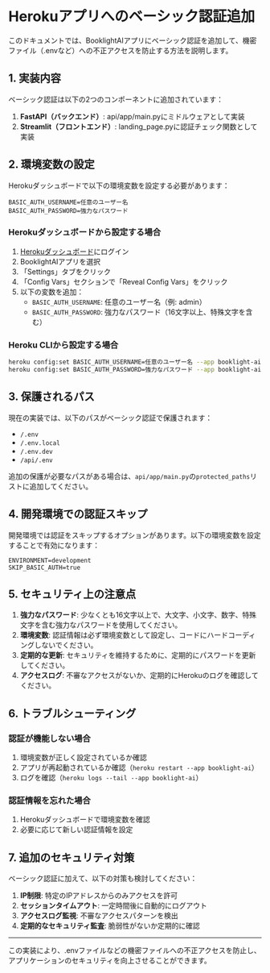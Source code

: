 # Herokuアプリへのベーシック認証追加

このドキュメントでは、BooklightAIアプリにベーシック認証を追加して、機密ファイル（.envなど）への不正アクセスを防止する方法を説明します。

## 1. 実装内容

ベーシック認証は以下の2つのコンポーネントに追加されています：

1. **FastAPI（バックエンド）**: api/app/main.pyにミドルウェアとして実装
2. **Streamlit（フロントエンド）**: landing_page.pyに認証チェック関数として実装

## 2. 環境変数の設定

Herokuダッシュボードで以下の環境変数を設定する必要があります：

```
BASIC_AUTH_USERNAME=任意のユーザー名
BASIC_AUTH_PASSWORD=強力なパスワード
```

### Herokuダッシュボードから設定する場合

1. [Herokuダッシュボード](https://dashboard.heroku.com/)にログイン
2. BooklightAIアプリを選択
3. 「Settings」タブをクリック
4. 「Config Vars」セクションで「Reveal Config Vars」をクリック
5. 以下の変数を追加：
   - `BASIC_AUTH_USERNAME`: 任意のユーザー名（例: admin）
   - `BASIC_AUTH_PASSWORD`: 強力なパスワード（16文字以上、特殊文字を含む）

### Heroku CLIから設定する場合

```bash
heroku config:set BASIC_AUTH_USERNAME=任意のユーザー名 --app booklight-ai
heroku config:set BASIC_AUTH_PASSWORD=強力なパスワード --app booklight-ai
```

## 3. 保護されるパス

現在の実装では、以下のパスがベーシック認証で保護されます：

- `/.env`
- `/.env.local`
- `/.env.dev`
- `/api/.env`

追加の保護が必要なパスがある場合は、`api/app/main.py`の`protected_paths`リストに追加してください。

## 4. 開発環境での認証スキップ

開発環境では認証をスキップするオプションがあります。以下の環境変数を設定することで有効になります：

```
ENVIRONMENT=development
SKIP_BASIC_AUTH=true
```

## 5. セキュリティ上の注意点

1. **強力なパスワード**: 少なくとも16文字以上で、大文字、小文字、数字、特殊文字を含む強力なパスワードを使用してください。
2. **環境変数**: 認証情報は必ず環境変数として設定し、コードにハードコーディングしないでください。
3. **定期的な更新**: セキュリティを維持するために、定期的にパスワードを更新してください。
4. **アクセスログ**: 不審なアクセスがないか、定期的にHerokuのログを確認してください。

## 6. トラブルシューティング

### 認証が機能しない場合

1. 環境変数が正しく設定されているか確認
2. アプリが再起動されているか確認（`heroku restart --app booklight-ai`）
3. ログを確認（`heroku logs --tail --app booklight-ai`）

### 認証情報を忘れた場合

1. Herokuダッシュボードで環境変数を確認
2. 必要に応じて新しい認証情報を設定

## 7. 追加のセキュリティ対策

ベーシック認証に加えて、以下の対策も検討してください：

1. **IP制限**: 特定のIPアドレスからのみアクセスを許可
2. **セッションタイムアウト**: 一定時間後に自動的にログアウト
3. **アクセスログ監視**: 不審なアクセスパターンを検出
4. **定期的なセキュリティ監査**: 脆弱性がないか定期的に確認

---

この実装により、.envファイルなどの機密ファイルへの不正アクセスを防止し、アプリケーションのセキュリティを向上させることができます。
